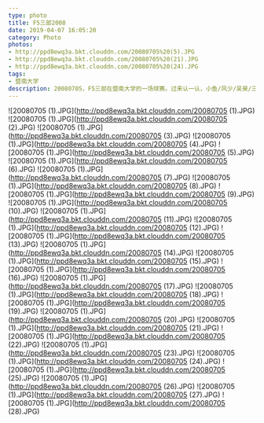 ```yaml
---
type: photo
title: F5三部2008
date: 2019-04-07 16:05:20
category: Photo
photos:
- http://ppd8ewq3a.bkt.clouddn.com/20080705%20(5).JPG
- http://ppd8ewq3a.bkt.clouddn.com/20080705%20(21).JPG
- http://ppd8ewq3a.bkt.clouddn.com/20080705%20(24).JPG
tags:
- 暨南大学
description: 20080705，F5三部在暨南大学的一场球赛。过来认一认，小鱼/风少/吴昊/三火/来生缘 等等。木头那个时候居然隐约还有腹肌？。
---
```


![20080705 (1).JPG](http://ppd8ewq3a.bkt.clouddn.com/20080705 (1).JPG)
![20080705 (1).JPG](http://ppd8ewq3a.bkt.clouddn.com/20080705 (2).JPG)
![20080705 (1).JPG](http://ppd8ewq3a.bkt.clouddn.com/20080705 (3).JPG)
![20080705 (1).JPG](http://ppd8ewq3a.bkt.clouddn.com/20080705 (4).JPG)
![20080705 (1).JPG](http://ppd8ewq3a.bkt.clouddn.com/20080705 (5).JPG)
![20080705 (1).JPG](http://ppd8ewq3a.bkt.clouddn.com/20080705 (6).JPG)
![20080705 (1).JPG](http://ppd8ewq3a.bkt.clouddn.com/20080705 (7).JPG)
![20080705 (1).JPG](http://ppd8ewq3a.bkt.clouddn.com/20080705 (8).JPG)
![20080705 (1).JPG](http://ppd8ewq3a.bkt.clouddn.com/20080705 (9).JPG)
![20080705 (1).JPG](http://ppd8ewq3a.bkt.clouddn.com/20080705 (10).JPG)
![20080705 (1).JPG](http://ppd8ewq3a.bkt.clouddn.com/20080705 (11).JPG)
![20080705 (1).JPG](http://ppd8ewq3a.bkt.clouddn.com/20080705 (12).JPG)
![20080705 (1).JPG](http://ppd8ewq3a.bkt.clouddn.com/20080705 (13).JPG)
![20080705 (1).JPG](http://ppd8ewq3a.bkt.clouddn.com/20080705 (14).JPG)
![20080705 (1).JPG](http://ppd8ewq3a.bkt.clouddn.com/20080705 (15).JPG)
![20080705 (1).JPG](http://ppd8ewq3a.bkt.clouddn.com/20080705 (16).JPG)
![20080705 (1).JPG](http://ppd8ewq3a.bkt.clouddn.com/20080705 (17).JPG)
![20080705 (1).JPG](http://ppd8ewq3a.bkt.clouddn.com/20080705 (18).JPG)
![20080705 (1).JPG](http://ppd8ewq3a.bkt.clouddn.com/20080705 (19).JPG)
![20080705 (1).JPG](http://ppd8ewq3a.bkt.clouddn.com/20080705 (20).JPG)
![20080705 (1).JPG](http://ppd8ewq3a.bkt.clouddn.com/20080705 (21).JPG)
![20080705 (1).JPG](http://ppd8ewq3a.bkt.clouddn.com/20080705 (22).JPG)
![20080705 (1).JPG](http://ppd8ewq3a.bkt.clouddn.com/20080705 (23).JPG)
![20080705 (1).JPG](http://ppd8ewq3a.bkt.clouddn.com/20080705 (24).JPG)
![20080705 (1).JPG](http://ppd8ewq3a.bkt.clouddn.com/20080705 (25).JPG)
![20080705 (1).JPG](http://ppd8ewq3a.bkt.clouddn.com/20080705 (26).JPG)
![20080705 (1).JPG](http://ppd8ewq3a.bkt.clouddn.com/20080705 (27).JPG)
![20080705 (1).JPG](http://ppd8ewq3a.bkt.clouddn.com/20080705 (28).JPG)
